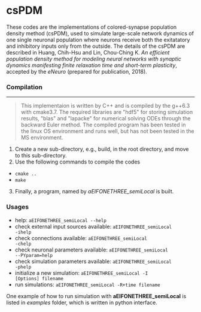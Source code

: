 # csPDM
These codes are the implementations of colored-synapse population density method (csPDM), used to simulate large-scale network dynamics of one single neuronal population where neurons receive both the exitatatory and inhibitory inputs only from the outside. The details of the csPDM  are described in Huang, Chih-Hsu and Lin, Chou-Ching K. <i>An efficient population density method for modeling neural networks with synaptic dynamics manifesting finite relaxation time and short-term plasticity</i>, accepted by the <i>eNeuro</i> (prepared for publication, 2018).

### Compilation
-------------
>This implementaion is written by C++ and is compiled by the g++6.3 with cmake3.7. The required libraries are "hdf5" for storing simulation results, "blas" and "lapacke" for numerical solving ODEs through the backward Euler method. The compiled program has been tested in the linux OS environment and runs well, but has not been tested in the MS environment.


1. Create a new sub-directory, e.g., build, in the root directory, and move to this sub-directory.
2. Use the following commands to compile the codes
*  <code>cmake ..</code>
*  <code>make</code>
3. Finally, a program, named by _aEIFONETHREE_semiLocal_ is built.

### Usages
- help: <code>aEIFONETHREE_semiLocal --help</code>
- check external input sources available: <code>aEIFONETHREE_semiLocal -ihelp</code>
- check connections available: <code>aEIFONETHREE_semiLocal -chelp</code>
- check neuronal parameters available: <code>aEIFONETHREE_semiLocal --PYparam=help</code>
- check simulation parameters available: <code>aEIFONETHREE_semiLocal -phelp</code>
- initialize a new simulation: <code>aEIFONETHREE_semiLocal -I [Options] filename </code>
- run simulations: <code>aEIFONETHREE_semiLocal -R+time filename </code>

One example of how to run simulation with **aEIFONETHREE_semiLocal** is listed in *examples* folder, which is written in python interface.
